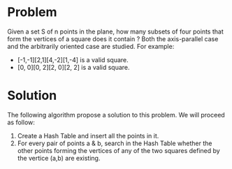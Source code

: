 # Problem
Given a set S of n points in the plane, how many subsets of four points that form the vertices of a square does it contain ? Both the axis-parallel case and the arbitrarily oriented case are studied.
For example: 
* [-1,-1][2,1][4,-2][1,-4] is a valid square.
* [0, 0][0, 2][2, 0][2, 2] is a valid square.

# Solution
The following algorithm propose a solution to this problem. We will proceed as follow:
1.  Create a Hash Table and insert all the points in it.
2.  For every pair of points a & b, search in the Hash Table whether the other points forming the vertices of any of the two squares defined by the vertice (a,b) are existing.  
